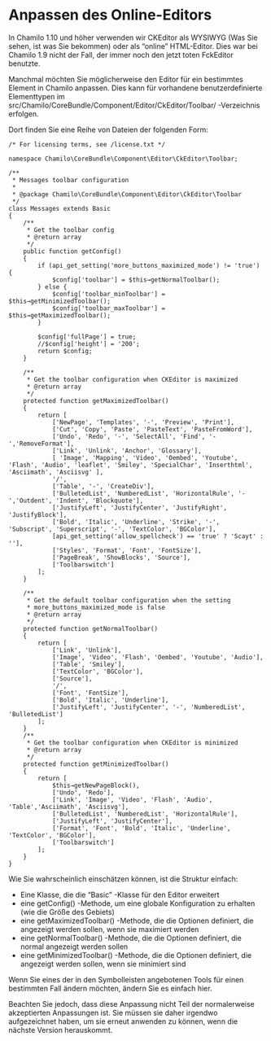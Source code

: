 
# Anpassen des Online-Editors

In Chamilo 1.10 und höher verwenden wir CKEditor als WYSIWYG \(Was Sie sehen, ist was Sie bekommen\) oder als “online” HTML-Editor. Dies war bei Chamilo 1.9 nicht der Fall, der immer noch den jetzt toten FckEditor benutzte.

Manchmal möchten Sie möglicherweise den Editor für ein bestimmtes Element in Chamilo anpassen. Dies kann für vorhandene benutzerdefinierte Elementtypen im src/Chamilo/CoreBundle/Component/Editor/CkEditor/Toolbar/ -Verzeichnis erfolgen.

Dort finden Sie eine Reihe von Dateien der folgenden Form:

```text
/* For licensing terms, see /license.txt */

namespace Chamilo\CoreBundle\Component\Editor\CkEditor\Toolbar;

/**
 * Messages toolbar configuration
 *
 * @package Chamilo\CoreBundle\Component\Editor\CkEditor\Toolbar
 */
class Messages extends Basic
{ 
    /**
     * Get the toolbar config
     * @return array
     */
    public function getConfig()
    {
        if (api_get_setting('more_buttons_maximized_mode') != 'true') {
            $config['toolbar'] = $this→getNormalToolbar();
        } else {
            $config['toolbar_minToolbar'] = $this→getMinimizedToolbar();
            $config['toolbar_maxToolbar'] = $this→getMaximizedToolbar();
        }

        $config['fullPage'] = true;
        //$config['height'] = '200';
        return $config;
    }

    /**
     * Get the toolbar configuration when CKEditor is maximized
     * @return array
     */
    protected function getMaximizedToolbar()
    {
        return [
            ['NewPage', 'Templates', '-', 'Preview', 'Print'],
            ['Cut', 'Copy', 'Paste', 'PasteText', 'PasteFromWord'],
            ['Undo', 'Redo', '-', 'SelectAll', 'Find', '-','RemoveFormat'],
            ['Link', 'Unlink', 'Anchor', 'Glossary'],
            [ 'Image', 'Mapping', 'Video', 'Oembed', 'Youtube', 'Flash', 'Audio', 'leaflet', 'Smiley', 'SpecialChar', 'Inserthtml', 'Asciimath', 'Asciisvg' ],
            '/',
            ['Table', '-', 'CreateDiv'],
            ['BulletedList', 'NumberedList', 'HorizontalRule', '-','Outdent', 'Indent', 'Blockquote'],
            ['JustifyLeft', 'JustifyCenter', 'JustifyRight', 'JustifyBlock'],
            ['Bold', 'Italic', 'Underline', 'Strike', '-', 'Subscript', 'Superscript', '-', 'TextColor', 'BGColor'],
            [api_get_setting('allow_spellcheck') == 'true' ? 'Scayt' : ''],
            ['Styles', 'Format', 'Font', 'FontSize'],
            ['PageBreak', 'ShowBlocks', 'Source'],
            ['Toolbarswitch']
        ];
    }

    /**
     * Get the default toolbar configuration when the setting
     * more_buttons_maximized_mode is false
     * @return array
     */
    protected function getNormalToolbar()
    {
        return [
            ['Link', 'Unlink'],
            ['Image', 'Video', 'Flash', 'Oembed', 'Youtube', 'Audio'],
            ['Table', 'Smiley'],
            ['TextColor', 'BGColor'],
            ['Source'],
            '/',
            ['Font', 'FontSize'],
            ['Bold', 'Italic', 'Underline'],
            ['JustifyLeft', 'JustifyCenter', '-', 'NumberedList', 'BulletedList']
        ];
    }
    /**
     * Get the toolbar configuration when CKEditor is minimized
     * @return array
     */
    protected function getMinimizedToolbar()
    {
        return [
            $this→getNewPageBlock(),
            ['Undo', 'Redo'],
            ['Link', 'Image', 'Video', 'Flash', 'Audio', 'Table','Asciimath', 'Asciisvg'],
            ['BulletedList', 'NumberedList', 'HorizontalRule'],
            ['JustifyLeft', 'JustifyCenter'],
            ['Format', 'Font', 'Bold', 'Italic', 'Underline', 'TextColor', 'BGColor'],
            ['Toolbarswitch']
        ];
    }
}
```

Wie Sie wahrscheinlich einschätzen können, ist die Struktur einfach:

* Eine Klasse, die die “Basic” -Klasse für den Editor erweitert
* eine getConfig\(\) -Methode, um eine globale Konfiguration zu erhalten \(wie die Größe des Gebiets\)
* eine getMaximizedToolbar\(\) -Methode, die die Optionen definiert, die angezeigt werden sollen, wenn sie maximiert werden
* eine getNormalToolbar\(\) -Methode, die die Optionen definiert, die normal angezeigt werden sollen
* eine getMinimizedToolbar\(\) -Methode, die die Optionen definiert, die angezeigt werden sollen, wenn sie minimiert sind

Wenn Sie eines der in den Symbolleisten angebotenen Tools für einen bestimmten Fall ändern möchten, ändern Sie es einfach hier.

Beachten Sie jedoch, dass diese Anpassung nicht Teil der normalerweise akzeptierten Anpassungen ist. Sie müssen sie daher irgendwo aufgezeichnet haben, um sie erneut anwenden zu können, wenn die nächste Version herauskommt.